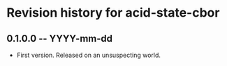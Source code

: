 # Revision history for acid-state-cbor

## 0.1.0.0 -- YYYY-mm-dd

* First version. Released on an unsuspecting world.
